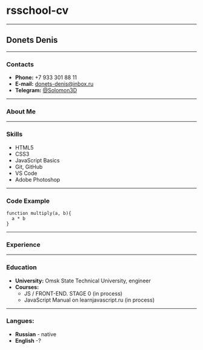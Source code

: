 # rsschool-cv
*****
## **Donets Denis**
*****
### **Contacts**
* **Phone:** +7 933 301 88 11
* **E-mail:** donets-denis@inbox.ru
* **Telegram:** [@Solomon3D](https://t.me/Solomon3D)
******
### **About Me**

******
### **Skills**
* HTML5
* CSS3
* JavaScript Basics
* Git, GitHub
* VS Code
* Adobe Photoshop
******
### Code Example
```
function multiply(a, b){
  a * b
}
```
*****
### Experience
*****
### Education
* **University:** Omsk State Technical University, engineer
* **Courses:** 
  * JS / FRONT-END. STAGE 0 (in  process)
  * JavaScript Manual on learnjavascript.ru (in  process)
*****
### Langues:
 * **Russian** - native
 * **English** -?

